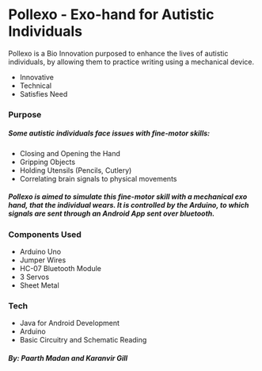 # Pollexo - Exo-hand for Autistic Individuals

Pollexo is a Bio Innovation purposed to enhance the lives of autistic individuals, by allowing them to practice writing using a mechanical device.

  - Innovative
  - Technical
  - Satisfies Need

### Purpose
##### Some autistic individuals face issues with fine-motor skills:
- Closing and Opening the Hand
- Gripping Objects
- Holding Utensils (Pencils, Cutlery)
- Correlating brain signals to physical movements

##### Pollexo is aimed to simulate this fine-motor skill with a mechanical exo hand, that the individual wears. It is controlled by the Arduino, to which signals are sent through an Android App sent over bluetooth.

### Components Used
- Arduino Uno
- Jumper Wires
- HC-07 Bluetooth Module
- 3 Servos
- Sheet Metal

### Tech
- Java for Android Development
- Arduino
- Basic Circuitry and Schematic Reading

##### By: Paarth Madan and Karanvir Gill

